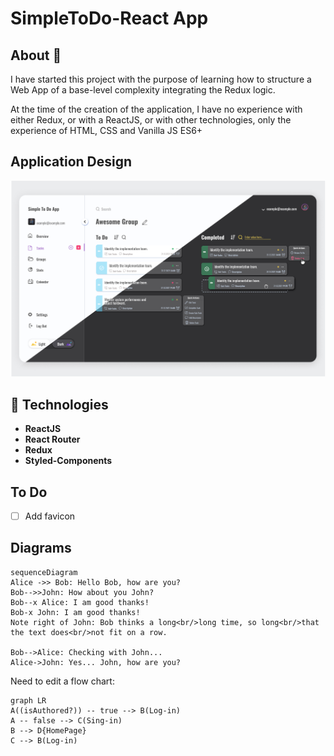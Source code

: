 # SimpleToDo-React App

## About 💁

I have started this project with the purpose of learning how to structure a Web App of a base-level complexity integrating the Redux logic.

At the time of the creation of the application, I have no experience with either Redux, or with a ReactJS, or with other technologies, only the experience of HTML, CSS and Vanilla JS ES6+

## Application Design

![App Disign](./README-preview.jpeg)

## 🚀 Technologies

- **ReactJS**
- **React Router**
- **Redux**
- **Styled-Components**

## To Do

- [ ] Add favicon

## Diagrams

```mermaid
sequenceDiagram
Alice ->> Bob: Hello Bob, how are you?
Bob-->>John: How about you John?
Bob--x Alice: I am good thanks!
Bob-x John: I am good thanks!
Note right of John: Bob thinks a long<br/>long time, so long<br/>that the text does<br/>not fit on a row.

Bob-->Alice: Checking with John...
Alice->John: Yes... John, how are you?
```

Need to edit a flow chart:

```mermaid
graph LR
A((isAuthored?)) -- true --> B(Log-in)
A -- false --> C(Sing-in)
B --> D{HomePage}
C --> B(Log-in)
```
